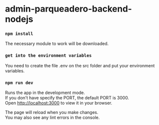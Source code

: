 # admin-parqueadero-backend-nodejs

### `npm install`

The necessary module to work will be downloaded.

### `get into the environment variables`

You need to create the file .env on the src folder and put your environment variables.

### `npm run dev`

Runs the app in the development mode.\
If you don't have specify the PORT, the default PORT is 3000.\
Open [http://localhost:3000](http://localhost:3000) to view it in your browser.

The page will reload when you make changes.\
You may also see any lint errors in the console.
